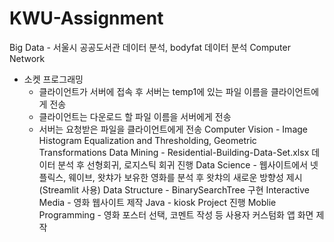 # KWU-Assignment

Big Data - 서울시 공공도서관 데이터 분석, bodyfat 데이터 분석
Computer Network 
  - 소켓 프로그래밍
    - 클라이언트가 서버에 접속 후 서버는 temp1에 있는 파일 이름을 클라이언트에게 전송
    - 클라이언트는 다운로드 할 파일 이름을 서버에게 전송
    - 서버는 요청받은 파일을 클라이언트에게 전송
Computer Vision - Image Histogram Equalization and Thresholding, Geometric Transformations
Data Mining - Residential-Building-Data-Set.xlsx 데이터 분석 후 선형회귀, 로지스틱 회귀 진행
Data Science - 웹사이트에서 넷플릭스, 웨이브, 왓챠가 보유한 영화를 분석 후 왓챠의 새로운 방향성 제시 (Streamlit 사용)
Data Structure - BinarySearchTree 구현
Interactive Media - 영화 웹사이트 제작
Java - kiosk Project 진행
Moblie Programming - 영화 포스터 선택, 코멘트 작성 등 사용자 커스텀화 앱 화면 제작
